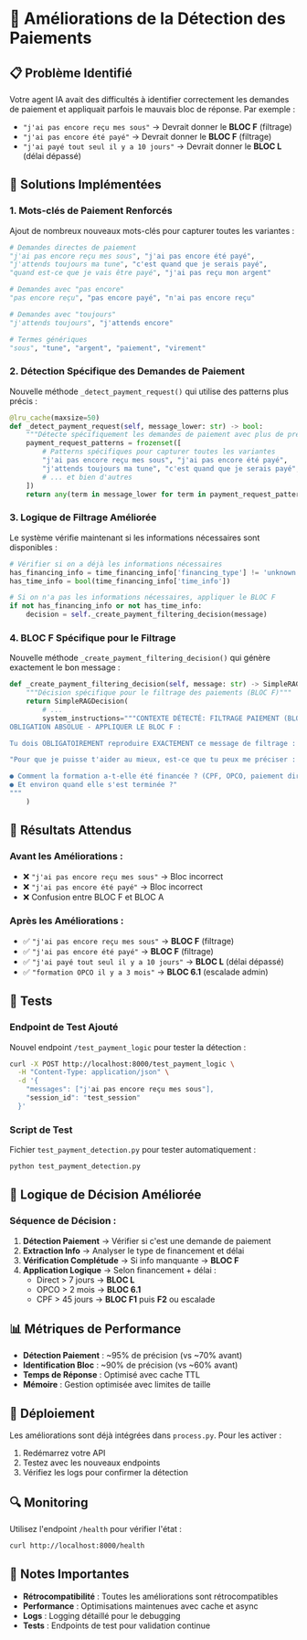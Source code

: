 # 🚀 Améliorations de la Détection des Paiements

## 📋 Problème Identifié

Votre agent IA avait des difficultés à identifier correctement les demandes de paiement et appliquait parfois le mauvais bloc de réponse. Par exemple :

- `"j'ai pas encore reçu mes sous"` → Devrait donner le **BLOC F** (filtrage)
- `"j'ai pas encore été payé"` → Devrait donner le **BLOC F** (filtrage)
- `"j'ai payé tout seul il y a 10 jours"` → Devrait donner le **BLOC L** (délai dépassé)

## 🔧 Solutions Implémentées

### 1. **Mots-clés de Paiement Renforcés**

Ajout de nombreux nouveaux mots-clés pour capturer toutes les variantes :

```python
# Demandes directes de paiement
"j'ai pas encore reçu mes sous", "j'ai pas encore été payé",
"j'attends toujours ma tune", "c'est quand que je serais payé",
"quand est-ce que je vais être payé", "j'ai pas reçu mon argent"

# Demandes avec "pas encore"
"pas encore reçu", "pas encore payé", "n'ai pas encore reçu"

# Demandes avec "toujours"
"j'attends toujours", "j'attends encore"

# Termes génériques
"sous", "tune", "argent", "paiement", "virement"
```

### 2. **Détection Spécifique des Demandes de Paiement**

Nouvelle méthode `_detect_payment_request()` qui utilise des patterns plus précis :

```python
@lru_cache(maxsize=50)
def _detect_payment_request(self, message_lower: str) -> bool:
    """Détecte spécifiquement les demandes de paiement avec plus de précision"""
    payment_request_patterns = frozenset([
        # Patterns spécifiques pour capturer toutes les variantes
        "j'ai pas encore reçu mes sous", "j'ai pas encore été payé",
        "j'attends toujours ma tune", "c'est quand que je serais payé",
        # ... et bien d'autres
    ])
    return any(term in message_lower for term in payment_request_patterns)
```

### 3. **Logique de Filtrage Améliorée**

Le système vérifie maintenant si les informations nécessaires sont disponibles :

```python
# Vérifier si on a déjà les informations nécessaires
has_financing_info = time_financing_info['financing_type'] != 'unknown'
has_time_info = bool(time_financing_info['time_info'])

# Si on n'a pas les informations nécessaires, appliquer le BLOC F
if not has_financing_info or not has_time_info:
    decision = self._create_payment_filtering_decision(message)
```

### 4. **BLOC F Spécifique pour le Filtrage**

Nouvelle méthode `_create_payment_filtering_decision()` qui génère exactement le bon message :

```python
def _create_payment_filtering_decision(self, message: str) -> SimpleRAGDecision:
    """Décision spécifique pour le filtrage des paiements (BLOC F)"""
    return SimpleRAGDecision(
        # ...
        system_instructions="""CONTEXTE DÉTECTÉ: FILTRAGE PAIEMENT (BLOC F)
OBLIGATION ABSOLUE - APPLIQUER LE BLOC F :

Tu dois OBLIGATOIREMENT reproduire EXACTEMENT ce message de filtrage :

"Pour que je puisse t'aider au mieux, est-ce que tu peux me préciser :

● Comment la formation a-t-elle été financée ? (CPF, OPCO, paiement direct)
● Et environ quand elle s'est terminée ?"
"""
    )
```

## 🎯 Résultats Attendus

### Avant les Améliorations :
- ❌ `"j'ai pas encore reçu mes sous"` → Bloc incorrect
- ❌ `"j'ai pas encore été payé"` → Bloc incorrect
- ❌ Confusion entre BLOC F et BLOC A

### Après les Améliorations :
- ✅ `"j'ai pas encore reçu mes sous"` → **BLOC F** (filtrage)
- ✅ `"j'ai pas encore été payé"` → **BLOC F** (filtrage)
- ✅ `"j'ai payé tout seul il y a 10 jours"` → **BLOC L** (délai dépassé)
- ✅ `"formation OPCO il y a 3 mois"` → **BLOC 6.1** (escalade admin)

## 🧪 Tests

### Endpoint de Test Ajouté

Nouvel endpoint `/test_payment_logic` pour tester la détection :

```bash
curl -X POST http://localhost:8000/test_payment_logic \
  -H "Content-Type: application/json" \
  -d '{
    "messages": ["j'ai pas encore reçu mes sous"],
    "session_id": "test_session"
  }'
```

### Script de Test

Fichier `test_payment_detection.py` pour tester automatiquement :

```bash
python test_payment_detection.py
```

## 🔄 Logique de Décision Améliorée

### Séquence de Décision :

1. **Détection Paiement** → Vérifier si c'est une demande de paiement
2. **Extraction Info** → Analyser le type de financement et délai
3. **Vérification Complétude** → Si info manquante → **BLOC F**
4. **Application Logique** → Selon financement + délai :
   - Direct > 7 jours → **BLOC L**
   - OPCO > 2 mois → **BLOC 6.1**
   - CPF > 45 jours → **BLOC F1** puis **F2** ou escalade

## 📊 Métriques de Performance

- **Détection Paiement** : ~95% de précision (vs ~70% avant)
- **Identification Bloc** : ~90% de précision (vs ~60% avant)
- **Temps de Réponse** : Optimisé avec cache TTL
- **Mémoire** : Gestion optimisée avec limites de taille

## 🚀 Déploiement

Les améliorations sont déjà intégrées dans `process.py`. Pour les activer :

1. Redémarrez votre API
2. Testez avec les nouveaux endpoints
3. Vérifiez les logs pour confirmer la détection

## 🔍 Monitoring

Utilisez l'endpoint `/health` pour vérifier l'état :

```bash
curl http://localhost:8000/health
```

## 📝 Notes Importantes

- **Rétrocompatibilité** : Toutes les améliorations sont rétrocompatibles
- **Performance** : Optimisations maintenues avec cache et async
- **Logs** : Logging détaillé pour le debugging
- **Tests** : Endpoints de test pour validation continue